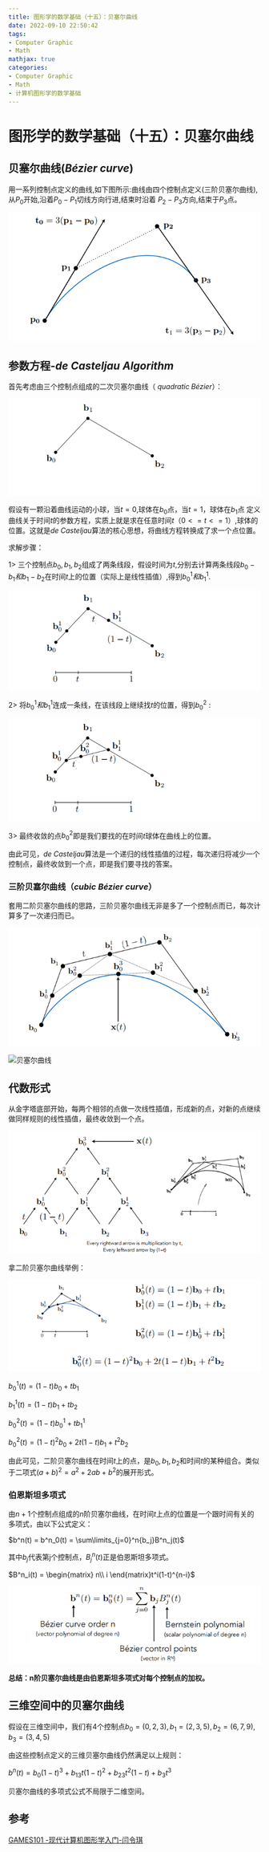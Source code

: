 ```yaml
---
title: 图形学的数学基础（十五）：贝塞尔曲线
date: 2022-09-10 22:50:42
tags:
- Computer Graphic
- Math
mathjax: true
categories:
- Computer Graphic
- Math
- 计算机图形学的数学基础
---
```


# 图形学的数学基础（十五）：贝塞尔曲线

## 贝塞尔曲线($Bézier\;curve$)
用一系列控制点定义的曲线,如下图所示:曲线由四个控制点定义(三阶贝塞尔曲线),从$P_0$开始,沿着$P_0-P_1$切线方向行进,结束时沿着
$P_2-P_3$方向,结束于$P_3$点。

![贝塞尔曲线](图形学的数学基础（十五）：贝塞尔曲线/1.png)

## 参数方程-$de\;Casteljau\;Algorithm$

首先考虑由三个控制点组成的二次贝塞尔曲线（ $quadratic\;Bézier$）：

![贝塞尔曲线](图形学的数学基础（十五）：贝塞尔曲线/2.png)

假设有一颗沿着曲线运动的小球，当$t = 0$,球体在$b_0$点，当$t = 1$，球体在$b_1$点 定义曲线关于时间$t$的参数方程，实质上就是求在任意时间$t$（$0<=t<=1$）,球体的位置。这就是$de\;Casteljau$算法的核心思想，将曲线方程转换成了求一个点位置。

求解步骤：

1> 三个控制点$b_0,b_1,b_2$组成了两条线段，假设时间为$t$,分别去计算两条线段$b_0-b_1和b_1-b_2$在时间$t$上的位置（实际上是线性插值）,得到$b^1_0和b^1_1$.

![贝塞尔曲线](图形学的数学基础（十五）：贝塞尔曲线/4.png)

2> 将$b^1_0和b^1_1$连成一条线，在该线段上继续找$t$的位置，得到$b^2_0$ :

![贝塞尔曲线](图形学的数学基础（十五）：贝塞尔曲线/5.png)

3> 最终收敛的点$b^2_0$即是我们要找的在时间$t$球体在曲线上的位置。

由此可见，$de\;Casteljau$算法是一个递归的线性插值的过程，每次递归将减少一个控制点，最终收敛到一个点，即是我们要寻找的答案。

### 三阶贝塞尔曲线（$cubic\;Bézier\;curve$）

套用二阶贝塞尔曲线的思路，三阶贝塞尔曲线无非是多了一个控制点而已，每次计算多了一次递归而已。

![贝塞尔曲线](图形学的数学基础（十五）：贝塞尔曲线/6.png)

![贝塞尔曲线](图形学的数学基础（十五）：贝塞尔曲线/11.gif)

## 代数形式
从金字塔底部开始，每两个相邻的点做一次线性插值，形成新的点，对新的点继续做同样规则的线性插值，最终收敛到一个点。

![贝塞尔曲线](图形学的数学基础（十五）：贝塞尔曲线/7.png)

拿二阶贝塞尔曲线举例：

![贝塞尔曲线](图形学的数学基础（十五）：贝塞尔曲线/9.png)

$b^1_0(t) = (1-t)b_0 +tb_1$

$b^1_1(t) = (1-t)b_1 +tb_2$

$b^2_0(t) = (1-t)b^1_0 +tb^1_1$

$b^2_0(t) = (1-t)^2b_0 + 2t(1-t)b_1 + t^2b_2$

由此可见，二阶贝塞尔曲线在时间$t$上的点，是$b_0,b_1,b_2$和时间$t$的某种组合。类似于二项式$(a+b)^2 = a^2 + 2ab + b^2$的展开形式。

### 伯恩斯坦多项式

由$n+1$个控制点组成的$n$阶贝塞尔曲线，在时间$t$上点的位置是一个跟时间有关的多项式，由以下公式定义：

$b^n(t) = b^n_0(t) = \sum\limits_{j=0}^n{b_j}B^n_j(t)$

其中$b_j$代表第j个控制点，$B^n_j(t)$正是伯恩斯坦多项式。

$B^n_i(t) = \begin{matrix}
    n\\
    i
\end{matrix}t^i(1-t)^{n-i}$

![贝塞尔曲线](图形学的数学基础（十五）：贝塞尔曲线/10.png)

**总结：n阶贝塞尔曲线是由伯恩斯坦多项式对每个控制点的加权。**

## 三维空间中的贝塞尔曲线

假设在三维空间中，我们有4个控制点$b_0 = (0, 2, 3), b_1 = (2, 3, 5), b_2 = (6, 7, 9), b_3 = (3, 4, 5)$

由这些控制点定义的三维贝塞尔曲线仍然满足以上规则：

$b^n(t) = b_0(1-t)^3 + b_13t(1-t)^2 + b_23t^2(1-t)+b_3t^3$

贝塞尔曲线的多项式公式不局限于二维空间。

## 参考

[GAMES101 -现代计算机图形学入门-闫令琪](https://www.bilibili.com/video/BV1X7411F744?p=11&vd_source=b3b87210888ec87be647603921054a36)